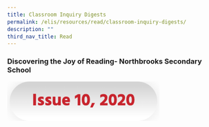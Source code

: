 ```yaml
---
title: Classroom Inquiry Digests
permalink: /elis/resources/read/classroom-inquiry-digests/
description: ""
third_nav_title: Read
---
```


### Discovering the Joy of Reading- Northbrooks Secondary School

<p><a href="/files/elis---el-classroom-inquiry-digest-2020_issue-10.pdf">
<img src="/images/issue%2010%202020.png" style="width:70%">
</a></p>

